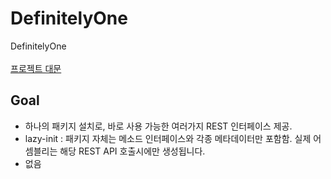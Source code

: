 # DefinitelyOne
DefinitelyOne<br>
<br>
[프로젝트 대문](https://github.com/DefinitelyInterfaced/DefinitelyInterfaced)

Goal
----
* 하나의 패키지 설치로, 바로 사용 가능한 여러가지 REST 인터페이스 제공.
* lazy-init : 패키지 자체는 메소드 인터페이스와 각종 메타데이터만 포함함. 실제 어셈블리는 해당 REST API 호출시에만 생성됩니다.
* 없음
